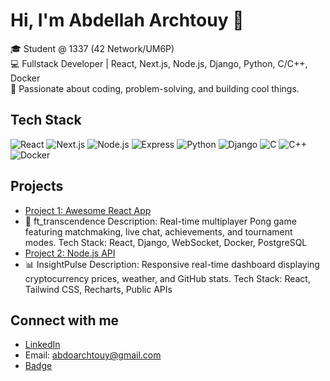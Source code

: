 # Hi, I'm Abdellah Archtouy 👋

🎓 Student @ 1337 (42 Network/UM6P)  
💻 Fullstack Developer | React, Next.js, Node.js, Django, Python, C/C++, Docker  
🚀 Passionate about coding, problem-solving, and building cool things.

## Tech Stack

![React](https://img.shields.io/badge/-React-20232A?style=flat-square&logo=react)
![Next.js](https://img.shields.io/badge/-Next.js-000000?style=flat-square&logo=next.js)
![Node.js](https://img.shields.io/badge/-Node.js-339933?style=flat-square&logo=node.js)
![Express](https://img.shields.io/badge/-Express.js-000000?style=flat-square&logo=express)
![Python](https://img.shields.io/badge/-Python-3776AB?style=flat-square&logo=python)
![Django](https://img.shields.io/badge/-Django-092E20?style=flat-square&logo=django)
![C](https://img.shields.io/badge/-C-315A96?style=flat-square&logo=c)
![C++](https://img.shields.io/badge/-C++-00599C?style=flat-square&logo=cplusplus)
![Docker](https://img.shields.io/badge/-Docker-2496ED?style=flat-square&logo=docker)

## Projects

- [Project 1: Awesome React App](https://github.com/abdellah-archtouy/ft_transcendence)
- 🏓 ft_transcendence 
    Description:
    Real-time multiplayer Pong game featuring matchmaking, live chat, achievements, and tournament modes.
    Tech Stack:
    React, Django, WebSocket, Docker, PostgreSQL 
- [Project 2: Node.js API](https://github.com/abdellah-archtouy/InsightPulse-)
- 📊 InsightPulse
    Description:
    Responsive real-time dashboard displaying cryptocurrency prices, weather, and GitHub stats.
    Tech Stack:
    React, Tailwind CSS, Recharts, Public APIs

## Connect with me

- [LinkedIn](www.linkedin.com/in/abdellaharchrouy/)
- Email: abdoarchtouy@gmail.com
- [Badge](https://badge.mediaplus.ma/binary/aarchtou)
